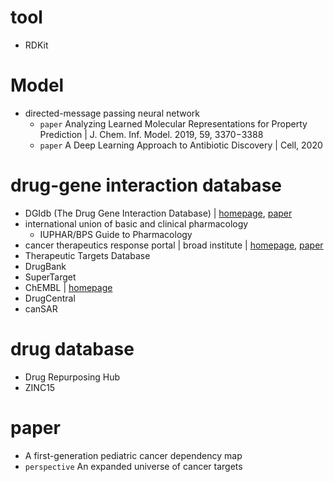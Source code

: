 # tool
- RDKit

# Model
- directed-message passing neural network
  - `paper` Analyzing Learned Molecular Representations for Property Prediction | J. Chem. Inf. Model. 2019, 59, 3370−3388
  - `paper` A Deep Learning Approach to Antibiotic Discovery | Cell, 2020
# drug-gene interaction database
- DGIdb (The Drug Gene Interaction Database) | [homepage](https://www.dgidb.org/), [paper](https://watermark.silverchair.com/gkaa1084.pdf?token=AQECAHi208BE49Ooan9kkhW_Ercy7Dm3ZL_9Cf3qfKAc485ysgAAAvAwggLsBgkqhkiG9w0BBwagggLdMIIC2QIBADCCAtIGCSqGSIb3DQEHATAeBglghkgBZQMEAS4wEQQMVPBW-rAykudYQ8PGAgEQgIICo0C_OfwTwX6WKn9AbO1mJPgokG-Uue_PIBwrGzM8tSNBtr294XExR8Nw2j9_v7NjI5yiDKDwfJjOeNTcrk44npbf580h3KA8ku0igCi8me3uWOhAVdBgWUWt2xdljiZjQYWdzUDSdy4vJXRkzUv2ZnQ3mM_JbGll46sOR-LatYmHSmNBxsxNC4RFnj_jaxmL5gvo6S0ih2i0HkmulKZ1GfV76SEN58_k_cjFw4xcYDzKWvXlBi1hXpdzZjV0XNljIExG0UbJjXdaWZabFXc7dy7sgnA6ZRN9lqRzGEVnijIdY3aBids36GFpk3P0A3xBvSIkETGqjehMJuCtveb5sTQoAUXoqYA1R4JVPapUBLesMpo1Ug_0Zrn2pqxbIOjqW4-fhBfWt--Ku6FYKaHaVfdBXmg7T8de73CTPpgUPXC-cDwfwLYnE9fBlKgOAJ_Yx-rQv7j4TCGV70FjF1AY3hBP3mkir_Fiwt0IPU-qmq6FDlbcpl2BLO0M1LRuhYhzbgVTDv37Hr7EBk1aeZnDtKH-lfCCP56CQSpP6DdXJG9SKQFsdKZWuBva36jxC72Pm6ShXqxGKN8dQBw-v-vvruy7s5gjBqPW8mV2OfjSZOc2CcHnPAzaaX11cJahkcwNydS_b_eZK9kgz9LdbHWEFt0aO43dfAk9s5pf1YtU9R4P5lSyKTG_3Dvwv5NpCiISBc7CDLH8pT9b3y0xw50Zzeu4ejdvCsHkuogsfTfRjaDRJb19Jnxs2hA8MfNa4g4IdjH4opbdi4lsEs_7tdmJz6F4VhiNOpvaxaq-1E6j3ZcpDnC3ttC7YZPCiovR1mi_chZ-8PJQPWWGd4ZpwSZLNOvaf3v3jPc7-B5NMwXi-MV2HGNq_w_N_toLXyUfoyEZ69eSQw)
- international union of basic and clinical pharmacology
  - IUPHAR/BPS Guide to Pharmacology
- cancer therapeutics response portal | broad institute | [homepage](http://portals.broadinstitute.org/ctrp/?page=#ctd2BodyHome), [paper](https://pubmed.ncbi.nlm.nih.gov/26482930/)
- Therapeutic Targets Database
- DrugBank
- SuperTarget
- ChEMBL | [homepage](https://www.ebi.ac.uk/chembl/)
- DrugCentral
- canSAR

# drug database
- Drug Repurposing Hub
- ZINC15

# paper
- A first-generation pediatric cancer dependency map
- `perspective` An expanded universe of cancer targets
